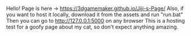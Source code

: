 Hello! 
Page is here -> https://3dgamemaker.github.io/Jiji-s-Page/
Also, if you want to host it locally, download it from the assets and run "run.bat"
Then you can go to http://127.0.0.1:5000 on any browser
This is a hosting test for a goofy page about my cat, so don't expect anything amazing.
